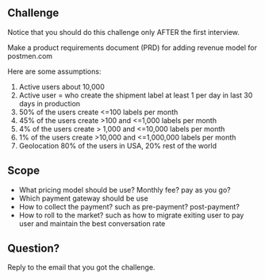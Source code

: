 ## Challenge
Notice that you should do this challenge only AFTER the first interview.

Make a product requirements document (PRD) for adding revenue model for postmen.com


Here are some assumptions:

1. Active users about 10,000
2. Active user = who create the shipment label at least 1 per day in last 30 days in production	
3. 50% of the users create <=100 labels per month
4. 45% of the users create >100 and <=1,000 labels per month
5. 4% of the users create > 1,000 and <=10,000 labels per month
6. 1% of the users create >10,000 and <=1,000,000 labels per month
7. Geolocation 80% of the users in USA, 20% rest of the world 


## Scope

- What pricing model should be use? Monthly fee? pay as you go?
- Which payment gateway should be use
- How to collect the payment? such as pre-payment? post-payment?
- How to roll to the market? such as how to migrate exiting user to pay user and maintain the best conversation rate



## Question?

Reply to the email that you got the challenge.




